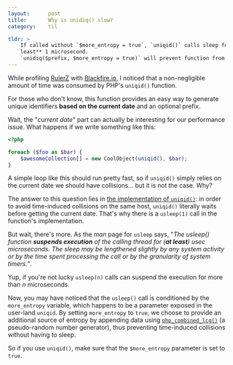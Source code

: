 ```yaml
---
layout:      post
title:       Why is unidiq() slow?
category:    til

tldr: >
    If called without `$more_entropy = true`, `uniqid()` calls sleep for **at
    least** 1 microsecond.
    `unidiq($prefix, $more_entropy = true)` will prevent function from sleeping.
---
```


While profiling [RulerZ](https://github.com/K-Phoen/rulerz) with
[Blackfire.io](https://blackfire.io/), I noticed that a non-negligible amount of
time was consumed by PHP's `uniqid()` function.

For those who don't know, this function provides an easy way to generate unique
identifiers **based on the current date** and an optional prefix.

Wait, the "*current date*" part can actually be interesting for our performance
issue. What happens if we write something like this:

```php
<?php

foreach ($foo as $bar) {
    $awesomeCollection[] = new CoolObject(uniqid(), $bar);
}
```

A simple loop like this should run pretty fast, so if `uniqid()` simply relies
on the current date we should have collisions... but it is not the case. Why?

The answer to this question lies in [the implementation of
`uniqid()`](https://github.com/php/php-src/blob/cd37e7c90d1745fe433ac66e8e0ec53eda388577/ext/standard/uniqid.c#L68):
in order to avoid time-induced collisions on the same host, `uniqid()` literally
waits before getting the current date. That's why there is a `usleep(1)` call
in the function's implementation.

But wait, there's more. As the *man* page for `usleep` says, "<cite>The usleep()
function **suspends execution** of the calling thread for (**at least**) usec
microseconds.  The sleep may be lengthened slightly by any system activity or by
the time spent processing the call or by the granularity of system timers.</cite>".

Yup, if you're not lucky `usleep(n)` calls can suspend the execution for more
than *n* microseconds.

Now, you may have noticed that the `usleep()` call is conditioned by the
`more_entropy` variable, which happens to be a parameter exposed in the user-land
`uniqid`.
By setting `more_entropy` to `true`, we choose to provide an additional source
of entropy by appending data using [`php_combined_lcg()`](https://github.com/php/php-src/blob/master/ext/standard/lcg.c#L44-L74) (a pseudo-random number
generator), thus preventing time-induced collisions without having to sleep.

So if you use `uniqid()`, make sure that the `$more_entropy` parameter is set
to `true`.
